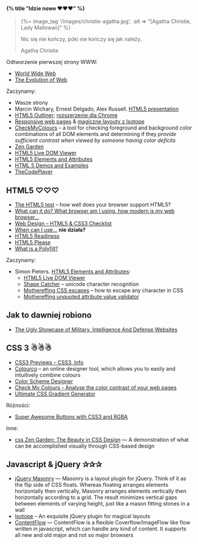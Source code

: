 #### {% title "Idzie nowe  ♥♥♥" %}

<blockquote>
 {%= image_tag '/images/christie-agatha.jpg', :alt => "[Agatha Christie, Lady Mallowan]" %}
 <p>
   Nic się nie kończy, póki nie kończy się jak należy.
 </p>
 <p class="author">Agatha Christie</p>
</blockquote>

Odtworzenie pierwszej strony WWW:

* [World Wide Web](http://www.w3.org/History/19921103-hypertext/hypertext/WWW/TheProject.html?)
* [The Evolution of Web](http://www.evolutionoftheweb.com/)

Zaczynamy:

* Wasze strony
* Marcin Wichary, Ernest Delgado, Alex Russell.
  [HTML5 presentation](http://slides.html5rocks.com/)
* [HTML5 Outliner](http://gsnedders.html5.org/outliner/);
  [rozszerzenie dla Chrome](https://chrome.google.com/webstore/detail/html5-outliner/afoibpobokebhgfnknfndkgemglggomo)
* [Responsive web pages](http://responsivewebdesign.com/robot/) & [magiczne layouty z Isotope](http://isotope.metafizzy.co/)
* [CheckMyColours](http://www.checkmycolours.com/) –
  a tool for checking foreground and background color combinations of
  all DOM elements and determining if they *provide sufficient contrast
  when viewed by someone having color deficits*
* [Zen Garden](http://www.csszengarden.com/)
* [HTML5 Live DOM Viewer](http://livedom.validator.nu/)
* [HTML5 Elements and Attributes](http://simon.html5.org/html5-elements)
* [HTML 5 Demos and Examples](http://html5demos.com/)
* [TheCodePlayer](http://thecodeplayer.com/)


## HTML5 ♡♡♡

* [The HTML5 test](http://html5test.com/) –
  how well does your browser support HTML5?
* [What can it do? What browser am I using, how modern is my web browser…](http://www.findmebyip.com/)
* [Web Design – HTML5 & CSS3 Checklist](http://www.findmebyip.com/litmus/)
* [When can I use…](http://a.deveria.com/caniuse/) **nie działa?**
* [HTML5 Readiness](http://html5readiness.com/)
* [HTML5 Please](http://html5please.us)
* [What is a Polyfill?](http://remysharp.com/2010/10/08/what-is-a-polyfill/)

Zaczynamy:

* Simon Pieters. [HTML5 Elements and Attributes](http://simon.html5.org/html5-elements):
  - [HTML5 Live DOM Viewer](http://livedom.validator.nu/)
  - [Shape Catcher](http://shapecatcher.com/) – unicode character recognition
  - [Mothereffing CSS escapes](http://mothereffingcssescapes.com/) –
  how to escape any character in CSS
  - [Mothereffing unquoted attribute value validator](http://mothereffingunquotedattributes.com/)

## Jak to dawniej robiono

* [The Ugly Showcase of Military, Intelligence And Defense
  Websites](http://www.smashingmagazine.com/2010/06/23/showcase-of-ugly-military-intelligence-and-defense-websites/)

## CSS 3 ☃☃☃

* [CSS3 Previews – CSS3. Info](http://www.css3.info/preview/)
* [Colourco](http://colourco.de/) –
  an online designer tool, which allows you to easily and intuitively combine colours
* [Color Scheme Designer](http://colorschemedesigner.com/)
* [Check My Colours - Analyse the color contrast of your web
  pages](http://www.checkmycolours.com/)
* [Ultimate CSS Gradient Generator](http://www.colorzilla.com/gradient-editor/)


Różności:

* [Super Awesome Buttons with CSS3 and RGBA](http://github.com/gr2m/awesome-buttons)

Inne:

* [css Zen Garden: The Beauty in CSS Design](http://www.csszengarden.com/) —
  A demonstration of what can be accomplished visually through
  CSS-based design


## Javascript & jQuery ✰✰✰

* [jQuery Masonry](http://masonry.desandro.com/) —
  Masonry is a layout plugin for jQuery. Think of it as the flip side of
  CSS floats. Whereas floating arranges elements horizontally then
  vertically, Masonry arranges elements vertically then horizontally
  according to a grid. The result minimizes vertical gaps between
  elements of varying height, just like a mason fitting stones in a
  wall
* [Isotope](http://isotope.metafizzy.co/) –
  An exquisite jQuery plugin for magical layouts
* [ContentFlow](http://www.jacksasylum.eu/ContentFlow/) —
  ContentFlow is a flexible Coverflow/ImageFlow like flow written
  in javascript, which can handle any kind of content. It supports all
  new and old major and not so major browsers

